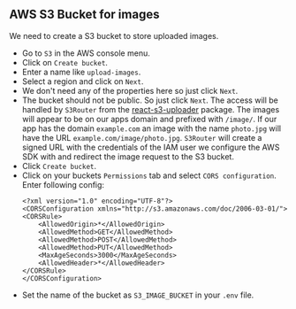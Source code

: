 ## AWS S3 Bucket for images

We need to create a S3 bucket to store uploaded images.

- Go to `S3` in the AWS console menu.
- Click on `Create bucket`.
- Enter a name like `upload-images`.
- Select a region and click on `Next`.
- We don't need any of the properties here so just click `Next`.
- The bucket should not be public. So just click `Next`. The access will be handled by `S3Router` from the [react-s3-uploader](https://github.com/odysseyscience/react-s3-uploader) package. The images will appear to be on our apps domain and prefixed with `/image/`. If our app has the domain `example.com` an image with the name `photo.jpg` will have the URL `example.com/image/photo.jpg`. `S3Router` will create a signed URL with the credentials of the IAM user we configure the AWS SDK with and redirect the image request to the S3 bucket.
- Click `Create bucket`.
- Click on your buckets `Permissions` tab and select `CORS configuration`. Enter following config:
  ```
  <?xml version="1.0" encoding="UTF-8"?>
  <CORSConfiguration xmlns="http://s3.amazonaws.com/doc/2006-03-01/">
  <CORSRule>
      <AllowedOrigin>*</AllowedOrigin>
      <AllowedMethod>GET</AllowedMethod>
      <AllowedMethod>POST</AllowedMethod>
      <AllowedMethod>PUT</AllowedMethod>
      <MaxAgeSeconds>3000</MaxAgeSeconds>
      <AllowedHeader>*</AllowedHeader>
  </CORSRule>
  </CORSConfiguration>
  ```
- Set the name of the bucket as `S3_IMAGE_BUCKET` in your `.env` file.

